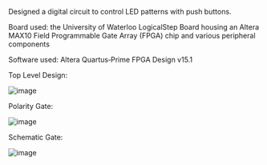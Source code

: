 Designed a digital circuit to control LED patterns with push buttons.

Board used: the University of Waterloo LogicalStep Board housing an Altera MAX10 Field Programmable Gate Array (FPGA) chip and various peripheral components

Software used: Altera Quartus‐Prime FPGA Design v15.1

Top Level Design:

![image](https://user-images.githubusercontent.com/98293562/214468976-ccfcf31b-d4f8-441d-b5c8-a54345246709.png)

Polarity Gate:

![image](https://user-images.githubusercontent.com/98293562/214469113-f2456f4d-6462-4d27-9b7c-cee3a4e6df85.png)

Schematic Gate:

![image](https://user-images.githubusercontent.com/98293562/214469327-7a121212-f338-4029-890e-40fa78cc9351.png)
